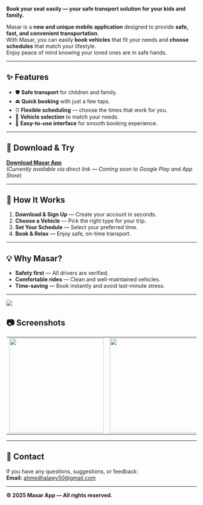 **Book your seat easily — your safe transport solution for your kids and family.**

Masar is a **new and unique mobile application** designed to provide **safe, fast, and convenient transportation**.  
With Masar, you can easily **book vehicles** that fit your needs and **choose schedules** that match your lifestyle.  
Enjoy peace of mind knowing your loved ones are in safe hands.

---

## ✨ Features

- 🛡 **Safe transport** for children and family.
- 🚘 **Quick booking** with just a few taps.
- ⏰ **Flexible scheduling** — choose the times that work for you.
- 🚐 **Vehicle selection** to match your needs.
- 📱 **Easy-to-use interface** for smooth booking experience.

---

## 📲 Download & Try

[**Download Masar App**](https://sites.google.com/view/masar880/الصفحة-الرئيسية?authuser=1)  
*(Currently available via direct link — Coming soon to Google Play and App Store)*

---

## 📌 How It Works

1. **Download & Sign Up** — Create your account in seconds.
2. **Choose a Vehicle** — Pick the right type for your trip.
3. **Set Your Schedule** — Select your preferred time.
4. **Book & Relax** — Enjoy safe, on-time transport.

---

## 💡 Why Masar?

- **Safety first** — All drivers are verified.
- **Comfortable rides** — Clean and well-maintained vehicles.
- **Time-saving** — Book instantly and avoid last-minute stress.

---

<img src="https://github.com/user-attachments/assets/c7932fd0-dd8b-450f-91db-837798dd06c8">

## 📷 Screenshots
<table>
  <tr>
    <td><img src="https://github.com/user-attachments/assets/2d1dad67-f1d3-4811-a5bd-e073ee14272d" width="250"></td>
    <td><img src="https://github.com/user-attachments/assets/c1da896d-6c9b-4bc3-b413-4efe3336b5db" width="250"></td>
    <td><img src="https://github.com/user-attachments/assets/dca6d283-7327-4da3-9267-6000a1524129" width="250"></td>
  </tr>
</table>

---

## 📧 Contact

If you have any questions, suggestions, or feedback:  
**Email:** ahmedhalawy50@gmail.com

---

**© 2025 Masar App — All rights reserved.**
